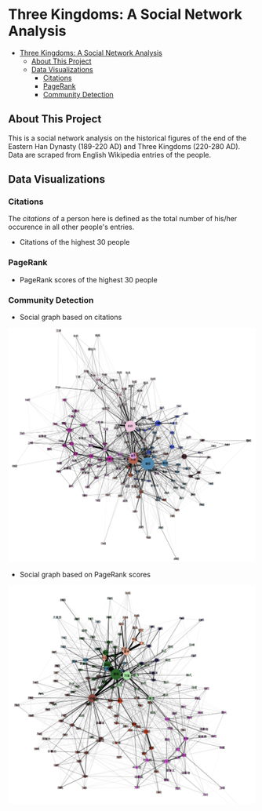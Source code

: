 
# Three Kingdoms: A Social Network Analysis

- [Three Kingdoms: A Social Network Analysis](#three-kingdoms-a-social-network-analysis)
  - [About This Project](#about-this-project)
  - [Data Visualizations](#data-visualizations)
    - [Citations](#citations)
    - [PageRank](#pagerank)
    - [Community Detection](#community-detection)

## About This Project

This is a social network analysis on the historical figures of the end of the Eastern Han Dynasty (189-220 AD) and Three Kingdoms (220-280 AD). Data are scraped from English Wikipedia entries of the people.

## Data Visualizations

### Citations

The *citations* of a person here is defined as the total number of his/her occurence in all other people's entries.

- Citations of the highest 30 people

### PageRank

- PageRank scores of the highest 30 people

### Community Detection

- Social graph based on citations

![Social graph based on citations](./img/network_citations.png)

- Social graph based on PageRank scores

![Social graph based on PageRank](./img/network_pagerank.png)



